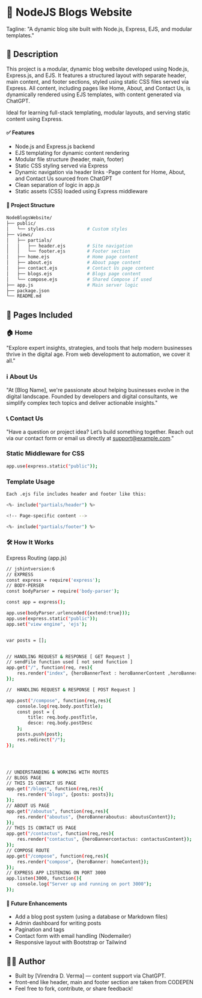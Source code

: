 # 📝 NodeJS Blogs Website
Tagline: "A dynamic blog site built with Node.js, Express, EJS, and modular templates."

## 📘 Description
This project is a modular, dynamic blog website developed using Node.js, Express.js, and EJS. It features a structured layout with separate header, main content, and footer sections, styled using static CSS files served via Express. All content, including pages like Home, About, and Contact Us, is dynamically rendered using EJS templates, with content generated via ChatGPT.

Ideal for learning full-stack templating, modular layouts, and serving static content using Express.

#### ✅ Features
- Node.js and Express.js backend
- EJS templating for dynamic content rendering
- Modular file structure (header, main, footer)
- Static CSS styling served via Express
- Dynamic navigation via header links
-Page content for Home, About, and Contact Us sourced from ChatGPT
- Clean separation of logic in app.js
- Static assets (CSS) loaded using Express middleware


#### 📂 Project Structure
``` bash 
NodeBlogsWebsite/
├── public/
│   └── styles.css            # Custom styles
├── views/
│   ├── partials/
│   │   ├── header.ejs        # Site navigation
│   │   └── footer.ejs        # Footer section
│   ├── home.ejs              # Home page content
│   ├── about.ejs             # About page content
│   ├── contact.ejs           # Contact Us page content
│   ├── blogs.ejs             # Blogs page content
│   └── compose.ejs           # Shared Compose if used
├── app.js                    # Main server logic
├── package.json
└── README.md

```

## 🚀 Pages Included
### 🏠 Home
"Explore expert insights, strategies, and tools that help modern businesses thrive in the digital age. From web development to automation, we cover it all."

### ℹ️ About Us
"At [Blog Name], we're passionate about helping businesses evolve in the digital landscape. Founded by developers and digital consultants, we simplify complex tech topics and deliver actionable insights."

### 📞 Contact Us
"Have a question or project idea? Let’s build something together. Reach out via our contact form or email us directly at support@example.com."


### Static Middleware for CSS
```bash
app.use(express.static("public"));

```
### Template Usage
```bash
Each .ejs file includes header and footer like this:

<%- include("partials/header") %>

<!-- Page-specific content -->

<%- include("partials/footer") %>

```

### 🛠️ How It Works
Express Routing (app.js)
```bash
// jshintversion:6
// EXPRESS 
const express = require('express');
// BODY-PERSER
const bodyParser = require('body-parser');

const app = express();

app.use(bodyParser.urlencoded({extend:true}));
app.use(express.static("public"));
app.set("view engine", 'ejs');


var posts = [];


// HANDLING REQUEST & RESPONSE [ GET Request ]
// sendFile function used [ not send function ]
app.get("/", function(req, res){
    res.render("index", {heroBannerText : heroBannerContent ,heroBanner: homeContent, posts: posts});
});

//  HANDLING REQUEST & RESPONSE [ POST Request ]

app.post("/compose", function(req,res){
    console.log(req.body.postTitle);
    const post = {
        title: req.body.postTitle,
        desce: req.body.postDesc
    };
    posts.push(post);
    res.redirect("/");
});




// UNDERSTANDING & WORKING WITH ROUTES
// BLOGS PAGE 
// THIS IS CONTACT US PAGE
app.get("/blogs", function(req,res){
    res.render("blogs", {posts: posts});
});
// ABOUT US PAGE 
app.get("/aboutus", function(req,res){
    res.render("aboutus", {heroBanneraboutus: aboutusContent});
});
// THIS IS CONTACT US PAGE
app.get("/contactus", function(req,res){
    res.render("contactus", {heroBannercontactus: contactusContent});
});
// COMPOSE ROUTE
app.get("/compose", function(req,res){
    res.render("compose", {heroBanner: homeContent});
});
// EXPRESS APP LISTENING ON PORT 3000
app.listen(3000, function(){
    console.log("Server up and running on port 3000");
});

```

#### 📌 Future Enhancements
- Add a blog post system (using a database or Markdown files)
- Admin dashboard for writing posts
- Pagination and tags
- Contact form with email handling (Nodemailer)
- Responsive layout with Bootstrap or Tailwind

## 🧑‍💻 Author
- Built by [Virendra D. Verma] — content support via ChatGPT.
- front-end like header, main and footer section are taken from CODEPEN
- Feel free to fork, contribute, or share feedback!